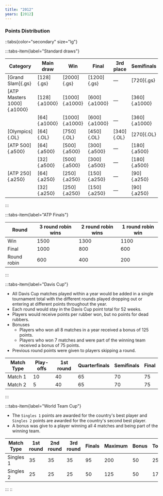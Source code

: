 ```yaml
---
title: "2012"
years: [2012]
---
```


### Points Distribution

::tabs{color="secondary" size="lg"}

:::tabs-item{label="Standard draws"}

| Category                   | Main draw     | Win            | Final         | 3rd place  | Semifinals    | Quarterfinals | Round of 16  | Round of 32  | Round of 64  | Round of 128 |
| -------------------------- | ------------- | -------------- | ------------- | ---------- | ------------- | ------------- | ------------ | ------------ | ------------ | ------------ |
| [Grand Slam]{.gs}          | [128]{.gs}    | [2000]{.gs}    | [1200]{.gs}   | —          | [720]{.gs}    | [360]{.gs}    | [180]{.gs}   | [90]{.gs}    | [45]{.gs}    | [10]{.gs}    |
| [ATP Masters 1000]{.a1000} | [128]{.a1000} | [1000]{.a1000} | [600]{.a1000} | —          | [360]{.a1000} | [180]{.a1000} | [90]{.a1000} | [45]{.a1000} | [25]{.a1000} | [10]{.a1000} |
|                            | [64]{.a1000}  | [1000]{.a1000} | [600]{.a1000} | —          | [360]{.a1000} | [180]{.a1000} | [90]{.a1000} | [45]{.a1000} | [10]{.a1000} | —            |
| [Olympics]{.OL}            | [64]{.OL}     | [750]{.OL}     | [450]{.OL}    | [340]{.OL} | [270]{.OL}    | [135]{.OL}    | [70]{.OL}    | [35]{.OL}    | [5]{.OL}     | —            |
| [ATP 500]{.a500}           | [64]{.a500}   | [500]{.a500}   | [300]{.a500}  | —          | [180]{.a500}  | [90]{.a500}   | [45]{.a500}  | [20]{.a500}  | [0]{.a500}   | —            |
|                            | [32]{.a500}   | [500]{.a500}   | [300]{.a500}  | —          | [180]{.a500}  | [90]{.a500}   | [45]{.a500}  | [0]{.a500}   | —            | —            |
| [ATP 250]{.a250}           | [64]{.a250}   | [250]{.a250}   | [150]{.a250}  | —          | [90]{.a250}   | [45]{.a250}   | [20]{.a250}  | [10]{.a250}  | [0]{.a250}   | —            |
|                            | [32]{.a250}   | [250]{.a250}   | [150]{.a250}  | —          | [90]{.a250}   | [45]{.a250}   | [20]{.a250}  | [0]{.a250}   | —            | —            |

:::

:::tabs-item{label="ATP Finals"}

| Round       | 3 round robin wins | 2 round robin wins | 1 round robin win |
| ----------- | ------------------ | ------------------ | ----------------- |
| Win         | 1500               | 1300               | 1100              |
| Final       | 1000               | 800                | 600               |
| Round robin | 600                | 400                | 200               |

:::

:::tabs-item{label="Davis Cup"}

- All Davis Cup matches played within a year would be added in a single tournament total with the different rounds played dropping out or entering at different points throughout the year.
- Each round would stay in the Davis Cup point total for 52 weeks.
- Players would receive points per rubber won, but no points for dead rubbers.
- Bonuses
  - Players who won all 8 matches in a year received a bonus of 125 points.
  - Players who won 7 matches and were part of the winning team received a bonus of 75 points.
- Previous round points were given to players skipping a round.

| Match Type | Play-offs | 1st round | Quarterfinals | Semifinals | Final |
| ---------- | --------- | --------- | ------------- | ---------- | ----- |
| Match 1    | 10        | 40        | 65            | 70         | 75    |
| Match 2    | 5         | 40        | 65            | 70         | 75    |

:::

:::tabs-item{label="World Team Cup"}

- The `Singles 1` points are awarded for the country's best player and `Singles 2` points are awarded for the country's second best player.
- A bonus was give to a player winning all 4 matches and being part of the winning team.

| Match Type | 1st round | 2nd round | 3rd round | Finals | Maximum | Bonus | Total |
| ---------- | --------- | --------- | --------- | ------ | ------- | ----- | ----- |
| Singles 1  | 35        | 35        | 35        | 95     | 200     | 50    | 250   |
| Singles 2  | 25        | 25        | 25        | 50     | 125     | 50    | 175   |

:::
::
